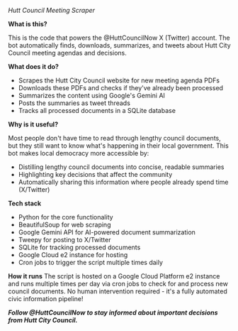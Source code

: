 *Hutt Council Meeting Scraper*

**What is this?**

This is the code that powers the @HuttCouncilNow X (Twitter) account. The bot automatically finds, downloads, summarizes, and tweets about Hutt City Council meeting agendas and decisions.

**What does it do?**

- Scrapes the Hutt City Council website for new meeting agenda PDFs
- Downloads these PDFs and checks if they've already been processed
- Summarizes the content using Google's Gemini AI
- Posts the summaries as tweet threads
- Tracks all processed documents in a SQLite database

**Why is it useful?**

Most people don't have time to read through lengthy council documents, but they still want to know what's happening in their local government. This bot makes local democracy more accessible by:

- Distilling lengthy council documents into concise, readable summaries
- Highlighting key decisions that affect the community
- Automatically sharing this information where people already spend time (X/Twitter)

**Tech stack**

- Python for the core functionality
- BeautifulSoup for web scraping
- Google Gemini API for AI-powered document summarization
- Tweepy for posting to X/Twitter
- SQLite for tracking processed documents
- Google Cloud e2 instance for hosting
- Cron jobs to trigger the script multiple times daily

**How it runs**
The script is hosted on a Google Cloud Platform e2 instance and runs multiple times per day via cron jobs to check for and process new council documents.
No human intervention required - it's a fully automated civic information pipeline!

***Follow @HuttCouncilNow to stay informed about important decisions from Hutt City Council.***
